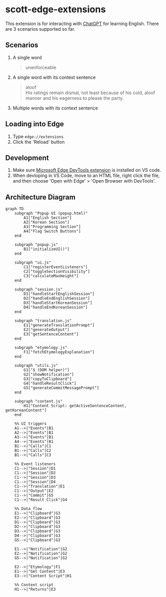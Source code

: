 # scott-edge-extensions
This extension is for interacting with [ChatGPT](https://openai.com/blog/chatgpt) for learning English. There are 3 scenarios supported so far.

## Scenarios
1. A single word
   > unenforceable
2. A single word with its context sentence
   > aloof  
   His ratings remain dismal, not least because of his cold, aloof manner and his eagerness to please the party.
3. Multiple words with its context sentence

## Loading into Edge
1. Type `edge://extensions`
2. Click the 'Reload' button

## Development
1. Make sure [Microsoft Edge DevTools extension](https://learn.microsoft.com/en-us/microsoft-edge/visual-studio-code/microsoft-edge-devtools-extension) is installed on VS code.
2. When devloping in VS Code, move to an HTML file, right click the file, and then choose 'Open with Edge' > 'Open Browser with DevTools'.

## Architecture Diagram

```mermaid
graph TD
    subgraph "Popup UI (popup.html)"
        A1["English Section"]
        A2["Korean Section"]
        A3["Programming Section"]
        A4["Flag Switch Buttons"]
    end
    
    subgraph "popup.js"
        B1["initializeUI()"]
    end
    
    subgraph "ui.js"
        C1["registerEventListeners"]
        C2["toggleSectionVisibility"]
        C3["calculateMaxHeight"]
    end
    
    subgraph "session.js"
        D1["handleStartEnglishSession"]
        D2["handleEndEnglishSession"]
        D3["handleStartKoreanSession"]
        D4["handleEndKoreanSession"]
    end
    
    subgraph "translation.js"
        E1["generateTranslationPrompt"]
        E2["generateOutput"]
        E3["getSentenceContent"]
    end
    
    subgraph "etymology.js"
        F1["fetchEtymologyExplanation"]
    end
    
    subgraph "utils.js"
        G1["$ (DOM helper)"]
        G2["showNotification"]
        G3["copyToClipboard"]
        G4["handleResultClick"]
        G5["generateCommitMessagePrompt"]
    end
    
    subgraph "content.js"
        H1["Content Script: getActiveSentenceContent, getKoreanContent"]
    end
    
    %% UI triggers
    A1-->|"Events"|B1
    A2-->|"Events"|B1
    A3-->|"Events"|B1
    A4-->|"Events"|B1
    B1-->|"Calls"|C1
    B1-->|"Calls"|C2
    B1-->|"Calls"|C3
    
    %% Event listeners
    C1-->|"Session"|D1
    C1-->|"Session"|D2
    C1-->|"Session"|D3
    C1-->|"Session"|D4
    C1-->|"Translation"|E1
    C1-->|"Output"|E2
    C1-->|"Commit"|G5
    C1-->|"Result Click"|G4
    
    %% Data flow
    E1-->|"Clipboard"|G3
    E2-->|"Clipboard"|G3
    D1-->|"Clipboard"|G3
    D2-->|"Clipboard"|G3
    D3-->|"Clipboard"|G3
    D4-->|"Clipboard"|G3
    G5-->|"Clipboard"|G3
    
    E1-->|"Notification"|G2
    E2-->|"Notification"|G2
    G5-->|"Notification"|G2
    
    E2-->|"Etymology"|F1
    E1-->|"Get Content"|E3
    E3-->|"Content Script"|H1
    
    %% Content script
    H1-->|"Returns"|E3
```